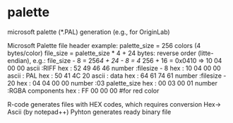 # palette
microsoft palette (*.PAL) generation (e.g., for OriginLab)

Microsoft Palette file header example:
palette_size = 256 colors  (4 bytes/color)
file_size = palette_size * 4 + 24
bytes: reverse order (litte-endian), e.g.: file_size - 8 = 256*4 + 24 - 8 = 4* 256 + 16 = 0x0410 => 10 04 00 00
ascii   :RIFF              hex  :   52 49 46 46
number  :filesize - 8      hex  :   10 04 00 00
ascii   : PAL              hex  :   50 41 4C 20
ascii   : data             hex  :   64 61 74 61 
number  :filesize - 20     hex  :   04 04 00 00
number  :03 palette_size   hex  :   00 03 00 01
number  :RGBA components   hex  :   FF 00 00 00 #for red color

R-code generates files with HEX codes, which requires conversion Hex-> Ascii (by notepad++)
Pyhton generates ready binary file
